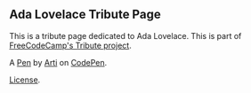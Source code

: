 Ada Lovelace Tribute Page
-------------------------
This is a tribute page dedicated to Ada Lovelace. This is part of [FreeCodeCamp's Tribute project](https://www.freecodecamp.com/challenges/build-a-tribute-page).

A [Pen](https://codepen.io/artismarti/pen/akrZoB) by [Arti](http://codepen.io/artismarti) on [CodePen](http://codepen.io/).

[License](https://codepen.io/artismarti/pen/akrZoB/license).
